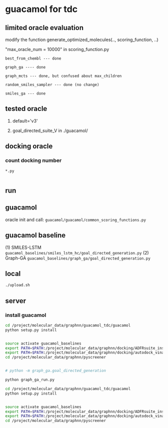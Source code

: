 # guacamol for tdc



## limited oracle evaluation 

modify the function generate_optimized_molecules(.., scoring_function, ..)

"max_oracle_num = 10000"  in scoring_function.py  


	best_from_chembl --- done 

	graph_ga ---- done 

	graph_mcts --- done, but confused about max_children 

	random_smiles_sampler --- done (no change)

	smiles_ga --- done 

## tested oracle 

1. default='v3'

2. goal_directed_suite_V in ./guacamol/ 


## docking oracle 


### count docking number 

`*.py`

```python

```

## run 

## guacamol 

oracle init and call: `guacamol/guacamol/common_scoring_functions.py`


## guacamol baseline 

(1) SMILES-LSTM `guacamol_baselines/smiles_lstm_hc/goal_directed_generation.py`
(2) Graph-GA `guacamol_baselines/graph_ga/goal_directed_generation.py`


## local 
```bash
./upload.sh 
```




## server 


### install guacamol 
```bash
cd /project/molecular_data/graphnn/guacamol_tdc/guacamol 
python setup.py install 


source activate guacamol_baselines
export PATH=$PATH:/project/molecular_data/graphnn/docking/ADFRsuite_installed_directory/bin
export PATH=$PATH:/project/molecular_data/graphnn/docking/autodock_vina_1_1_2_linux_x86/bin
cd /project/molecular_data/graphnn/pyscreener 


# python -m graph_ga.goal_directed_generation

python graph_ga_run.py

```









```bash
cd /project/molecular_data/graphnn/guacamol_tdc/guacamol 
python setup.py install 


source activate guacamol_baselines
export PATH=$PATH:/project/molecular_data/graphnn/docking/ADFRsuite_installed_directory/bin
export PATH=$PATH:/project/molecular_data/graphnn/docking/autodock_vina_1_1_2_linux_x86/bin
cd /project/molecular_data/graphnn/pyscreener 


```